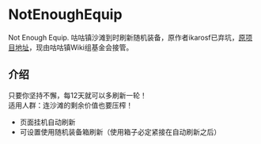 # NotEnoughEquip
Not Enough Equip. 咕咕镇沙滩到时刷新随机装备，原作者ikarosf已弃坑，[原项目地址](https://greasyfork.org/scripts/397225)，现由咕咕镇Wiki组基金会接管。

## 介绍
只要你坚持不懈，每12天就可以多刷新一轮！   
适用人群：连沙滩的剩余价值也要压榨！   

- 页面挂机自动刷新   
- 可设置使用随机装备箱刷新（使用箱子必定紧接在自动刷新之后）   
